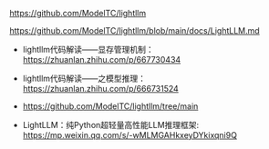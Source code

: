 

https://github.com/ModelTC/lightllm

https://github.com/ModelTC/lightllm/blob/main/docs/LightLLM.md


- lightllm代码解读——显存管理机制：https://zhuanlan.zhihu.com/p/667730434
- lightllm代码解读——之模型推理：https://zhuanlan.zhihu.com/p/666731524






- https://github.com/ModelTC/lightllm/tree/main


- LightLLM：纯Python超轻量高性能LLM推理框架: https://mp.weixin.qq.com/s/-wMLMGAHkxeyDYkixqni9Q


